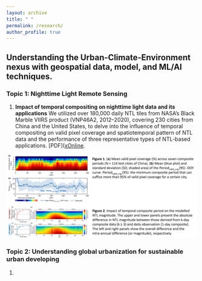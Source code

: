 ```yaml
---
layout: archive
title: " "
permalink: /research/
author_profile: true
---
```


## Understanding the Urban-Climate-Environment nexus with geospatial data, model, and ML/AI techniques. 

### Topic 1: Nighttime Light Remote Sensing

1. **Impact of temporal compositing on nighttime light data and its applications**
We utilized over 180,000 daily NTL tiles from NASA’s Black Marble VIIRS product (VNP46A2, 2012–2020), covering 230 cities from China and the United States, to delve into the influence of temporal compositing on valid pixel coverage and spatiotemporal pattern of NTL data and the performance of three representative types of NTL-based applications. [PDF]([x](https://github.com/qmzheng09work/qmzheng09work.github.io/raw/master/_publications/NTL_composite_Zheng_2023.pdf)[Online](https://www.sciencedirect.com/science/article/pii/S0034425722001304?via%3Dihub).

![](NTL_composite.png)

### Topic 2: Understanding global urbanization for sustainable urban developing

1. 
